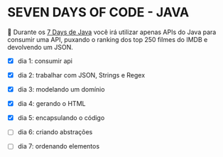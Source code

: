 # SEVEN DAYS OF CODE - JAVA

🌟 Durante os [7 Days de Java](https://7daysofcode.io/matricula/java) você irá utilizar apenas APIs do Java para consumir uma API, puxando o ranking dos top 250 filmes do IMDB e devolvendo um JSON.

- [X] dia 1: consumir api
- [X] dia 2: trabalhar com JSON, Strings e Regex
- [X] dia 3: modelando um domínio
- [X] dia 4: gerando o HTML
- [X] dia 5: encapsulando o código
- [ ] dia 6: criando abstrações
- [ ] dia 7: ordenando elementos

